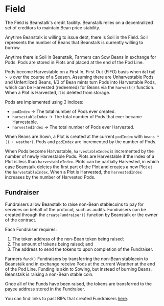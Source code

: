 # Field

The Field is Beanstalk's credit facility. Beanstalk relies on a decentralized set of creditors to maintain Bean price stability.

Anytime Beanstalk is willing to issue debt, there is Soil in the Field. Soil represents the number of Beans that Beanstalk is currently willing to borrow.

Anytime there is Soil in Beanstalk, Farmers can Sow Beans in exchange for Pods. Pods are stored in Plots and placed at the end of the Pod Line.&#x20;

Pods become Harvestable on a First In, First Out (FIFO) basis when `deltaB > 0` over the course of a Season. Assuming there are Unharvestable Pods and Unfertilized Beans, 1/3 of Bean mints turn Pods into Harvestable Pods, which can be Harvested (redeemed) for Beans via the `harvest()` function. When a Plot is Harvested, it is deleted from storage.

Pods are implemented using 3 indices:

* `podIndex` -> The total number of Pods ever created.
* `harvestableIndex` -> The total number of Pods that ever became Harvestable.
* `harvestedIndex` -> The total number of Pods ever Harvested.

When Beans are Sown, a Plot is created at the current `podIndex` with `beans * (1 + weather)`. Pods and `podIndex` are incremented by the number of Pods.

When Pods become Harvestable, `harvestableIndex` is incremented by the number of newly Harvestable Pods. Plots are Harvestable if the index of a Plot is less than `harvestableIndex`. Plots can be partially Harvested, in which case Beanstalk deletes the first part of the Plot and creates a new Plot at the `harvestableIndex`. When a Plot is Harvested, the `harvestedIndex` increases by the number of Harvested Pods.

## Fundraiser

Fundraisers allow Beanstalk to raise non-Bean stablecoins to pay for services on behalf of the protocol, such as audits. Fundraisers can be created through the `createFundraiser()` function by Beanstalk or the owner of the contract.

Each Fundraiser requires:

1. The token address of the non-Bean token being raised;
2. The amount of tokens being raised; and
3. The address to send the tokens to upon completion of the Fundraiser.

Farmers `fund()` Fundraisers by transferring the non-Bean stablecoin to Beanstalk and in exchange receive Pods at the current Weather at the end of the Pod Line. Funding is akin to Sowing, but instead of burning Beans, Beanstalk is raising a non-Bean stable coin.

Once all of the Funds have been raised, the tokens are transferred to the payee address stored in the Fundraiser.

You can find links to past BIPs that created Fundraisers [here](https://docs.bean.money/protocol-resources/fundraiser).
